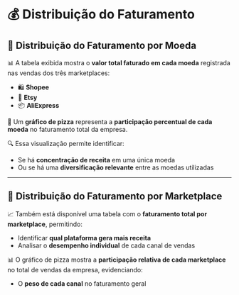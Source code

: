 # 💰 Distribuição do Faturamento

## 💱 Distribuição do Faturamento por Moeda

📊 A tabela exibida mostra o **valor total faturado em cada moeda** registrada nas vendas dos três marketplaces:  
- 🛍️ **Shopee**  
- 🎨 **Etsy**  
- 📦 **AliExpress**

🥧 Um **gráfico de pizza** representa a **participação percentual de cada moeda** no faturamento total da empresa.

🔍 Essa visualização permite identificar:
- Se há **concentração de receita** em uma única moeda
- Ou se há uma **diversificação relevante** entre as moedas utilizadas

---

## 🛒 Distribuição do Faturamento por Marketplace

📈 Também está disponível uma tabela com o **faturamento total por marketplace**, permitindo:
- Identificar **qual plataforma gera mais receita**
- Analisar o **desempenho individual** de cada canal de vendas

📊 O gráfico de pizza mostra a **participação relativa de cada marketplace** no total de vendas da empresa, evidenciando:
- O **peso de cada canal** no faturamento geral

